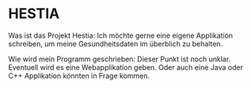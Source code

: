 # HESTIA
Was ist das Projekt Hestia:
	Ich möchte gerne eine eigene Applikation schreiben, um meine Gesundheitsdaten im überblich zu behalten. 

Wie wird mein Programm geschrieben:
	Dieser Punkt ist noch unklar. Eventuell wird es eine Webapplikation geben. Oder auch eine Java oder C++ Applikation könnten in Frage kommen.

